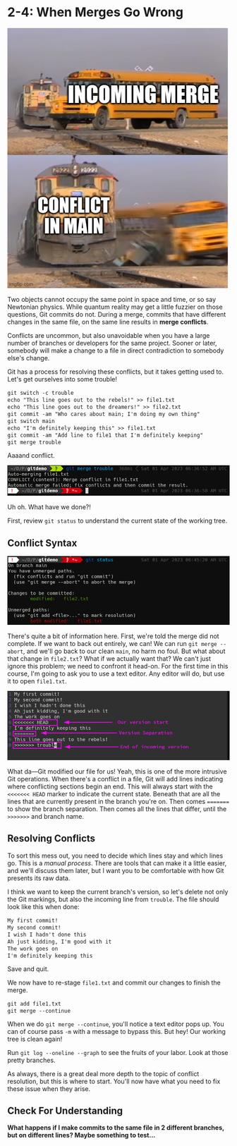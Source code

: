 # 2-4: When Merges Go Wrong

![Git Conflict](/img/git-conflict.jpg)

Two objects cannot occupy the same point in space and time, or so say Newtonian physics. While quantum reality may get a little fuzzier on those questions, Git commits do not. During a merge, commits that have different changes in the same file, on the same line results in **merge conflicts**.

Conflicts are uncommon, but also unavoidable when you have a large number of branches or developers for the same project. Sooner or later, somebody will make a change to a file in direct contradiction to somebody else's change.

Git has a process for resolving these conflicts, but it takes getting used to. Let's get ourselves into some trouble!

```shell
git switch -c trouble
echo "This line goes out to the rebels!" >> file1.txt
echo "This line goes out to the dreamers!" >> file2.txt
git commit -am "Who cares about main; I'm doing my own thing"
git switch main
echo "I'm definitely keeping this" >> file1.txt
git commit -am "Add line to file1 that I'm definitely keeping"
git merge trouble
```

Aaaand conflict.

![Git Conflict 1](/img/git-conflict-1.png)

Uh oh. What have we done?!

First, review `git status` to understand the current state of the working tree.

## Conflict Syntax

![Git Conflict 2](/img/git-conflict-2.png)

There's quite a bit of information here. First, we're told the merge did not complete. If we want to back out entirely, we can! We can run `git merge --abort`, and we'll go back to our clean `main`, no harm no foul. But what about that change in `file2.txt`? What if we actually want that? We can't just ignore this problem; we need to confront it head-on. For the first time in this course, I'm going to ask you to use a text editor. Any editor will do, but use it to open `file1.txt`.

![Git Conflict 3](/img/git-conflict-3.png)

What da—Git modified our file for us! Yeah, this is one of the more intrusive Git operations. When there's a conflict in a file, Git will add lines indicating where conflicting sections begin an end. This will always start with the `<<<<<<< HEAD` marker to indicate the current state. Beneath that are all the lines that are currently present in the branch you're on. Then comes `=======` to show the branch separation. Then comes all the lines that differ, until the `>>>>>>>` and branch name. 

## Resolving Conflicts

To sort this mess out, you need to decide which lines stay and which lines go. This is a _manual process_. There are tools that can make it a little easier, and we'll discuss them later, but I want you to be comfortable with how Git presents its raw data. 

I think we want to keep the current branch's version, so let's delete not only the Git markings, but also the incoming line from `trouble`. The file should look like this when done:

```
My first commit!
My second commit!
I wish I hadn't done this
Ah just kidding, I'm good with it
The work goes on
I'm definitely keeping this
```

Save and quit.

We now have to re-stage `file1.txt` and commit our changes to finish the merge.

```shell
git add file1.txt
git merge --continue
```

When we do `git merge --continue`, you'll notice a text editor pops up. You can of course pass `-m` with a message to bypass this. But hey! Our working tree is clean again! 

Run `git log --oneline --graph` to see the fruits of your labor. Look at those pretty branches.

As always, there is a great deal more depth to the topic of conflict resolution, but this is where to start. You'll now have what you need to fix these issue when they arise.

## Check For Understanding

**What happens if I make commits to the same file in 2 different branches, but on different lines? Maybe something to test...**
